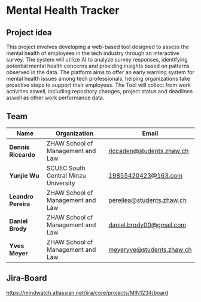 # Mental Health Tracker

## Project idea

This project involves developing a web-based tool designed to assess the mental health of employees in the tech industry through an interactive survey. The system will utilize AI to analyze survey responses, identifying potential mental health concerns and providing insights based on patterns observed in the data. The platform aims to offer an early warning system for mental health issues among tech professionals, helping organizations take proactive steps to support their employees. The Tool will collect from work activities aswell, including repository changes, project status and deadlines aswell as other work performance data.

## Team

| Name                | Organization                         | Email                     |
| ------------------- | ---------------------------------    | ------------------------- |
| **Dennis Riccardo** | ZHAW School of Management and Law    | riccaden@students.zhaw.ch |
| **Yunjie Wu**       | SCUEC South Central Minzu University | 19855420423@163.com       |
| **Leandro Pereira** | ZHAW School of Management and Law    | pereilea@students.zhaw.ch                            |
| **Daniel Brody**    | ZHAW School of Management and Law    | daniel.brody00@gmail.com  |
| **Yves Meyer**      | ZHAW School of Management and Law    | meyeryve@students.zhaw.ch |




## Jira-Board
https://mindwatch.atlassian.net/jira/core/projects/MIN1234/board
